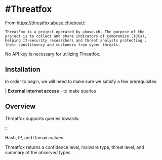 #Threatfox
==========

From
https://threatfox.abuse.ch/about/:

    
    ThreatFox is a project operated by abuse.ch. The purpose of the 
    project is to collect and share indicators of compromise (IOCs), 
    helping IT-security researchers and threat analysts protecting .
    their constituency and customers from cyber threats.

No API key is necessary for utilizing Threatfox.


Installation
------------

In order to begin, we will need to make sure we satisfy a few prerequisites:

| **External internet access** - to make queries


Overview
------------
Threatfox supports queries towards:

::

   Hash, IP, and Domain values

Threatfox returns a confidence level, malware type, threat level, and summary of the observed types.


